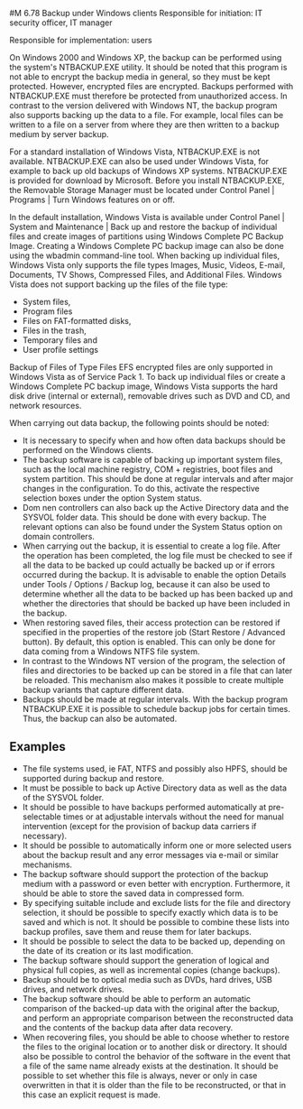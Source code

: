 #M 6.78 Backup under Windows clients
Responsible for initiation: IT security officer, IT manager

Responsible for implementation: users

On Windows 2000 and Windows XP, the backup can be performed using the system's NTBACKUP.EXE utility. It should be noted that this program is not able to encrypt the backup media in general, so they must be kept protected. However, encrypted files are encrypted. Backups performed with NTBACKUP.EXE must therefore be protected from unauthorized access. In contrast to the version delivered with Windows NT, the backup program also supports backing up the data to a file. For example, local files can be written to a file on a server from where they are then written to a backup medium by server backup.

For a standard installation of Windows Vista, NTBACKUP.EXE is not available. NTBACKUP.EXE can also be used under Windows Vista, for example to back up old backups of Windows XP systems. NTBACKUP.EXE is provided for download by Microsoft. Before you install NTBACKUP.EXE, the Removable Storage Manager must be located under Control Panel | Programs | Turn Windows features on or off.

In the default installation, Windows Vista is available under Control Panel | System and Maintenance | Back up and restore the backup of individual files and create images of partitions using Windows Complete PC Backup Image. Creating a Windows Complete PC backup image can also be done using the wbadmin command-line tool. When backing up individual files, Windows Vista only supports the file types Images, Music, Videos, E-mail, Documents, TV Shows, Compressed Files, and Additional Files. Windows Vista does not support backing up the files of the file type:

* System files,
* Program files
* Files on FAT-formatted disks,
* Files in the trash,
* Temporary files and
* User profile settings


Backup of Files of Type Files EFS encrypted files are only supported in Windows Vista as of Service Pack 1. To back up individual files or create a Windows Complete PC backup image, Windows Vista supports the hard disk drive (internal or external), removable drives such as DVD and CD, and network resources.

When carrying out data backup, the following points should be noted:

* It is necessary to specify when and how often data backups should be performed on the Windows clients.
* The backup software is capable of backing up important system files, such as the local machine registry, COM + registries, boot files and system partition. This should be done at regular intervals and after major changes in the configuration. To do this, activate the respective selection boxes under the option System status.
* Dom nen controllers can also back up the Active Directory data and the SYSVOL folder data. This should be done with every backup. The relevant options can also be found under the System Status option on domain controllers.
* When carrying out the backup, it is essential to create a log file. After the operation has been completed, the log file must be checked to see if all the data to be backed up could actually be backed up or if errors occurred during the backup. It is advisable to enable the option Details under Tools / Options / Backup log, because it can also be used to determine whether all the data to be backed up has been backed up and whether the directories that should be backed up have been included in the backup.
* When restoring saved files, their access protection can be restored if specified in the properties of the restore job (Start Restore / Advanced button). By default, this option is enabled. This can only be done for data coming from a Windows NTFS file system.
* In contrast to the Windows NT version of the program, the selection of files and directories to be backed up can be stored in a file that can later be reloaded. This mechanism also makes it possible to create multiple backup variants that capture different data.
* Backups should be made at regular intervals. With the backup program NTBACKUP.EXE it is possible to schedule backup jobs for certain times. Thus, the backup can also be automated.




## Examples 
* The file systems used, ie FAT, NTFS and possibly also HPFS, should be supported during backup and restore.
* It must be possible to back up Active Directory data as well as the data of the SYSVOL folder.
* It should be possible to have backups performed automatically at pre-selectable times or at adjustable intervals without the need for manual intervention (except for the provision of backup data carriers if necessary).
* It should be possible to automatically inform one or more selected users about the backup result and any error messages via e-mail or similar mechanisms.
* The backup software should support the protection of the backup medium with a password or even better with encryption. Furthermore, it should be able to store the saved data in compressed form.
* By specifying suitable include and exclude lists for the file and directory selection, it should be possible to specify exactly which data is to be saved and which is not. It should be possible to combine these lists into backup profiles, save them and reuse them for later backups.
* It should be possible to select the data to be backed up, depending on the date of its creation or its last modification.
* The backup software should support the generation of logical and physical full copies, as well as incremental copies (change backups).
* Backup should be to optical media such as DVDs, hard drives, USB drives, and network drives.
* The backup software should be able to perform an automatic comparison of the backed-up data with the original after the backup, and perform an appropriate comparison between the reconstructed data and the contents of the backup data after data recovery.
* When recovering files, you should be able to choose whether to restore the files to the original location or to another disk or directory. It should also be possible to control the behavior of the software in the event that a file of the same name already exists at the destination. It should be possible to set whether this file is always, never or only in case overwritten in that it is older than the file to be reconstructed, or that in this case an explicit request is made.




